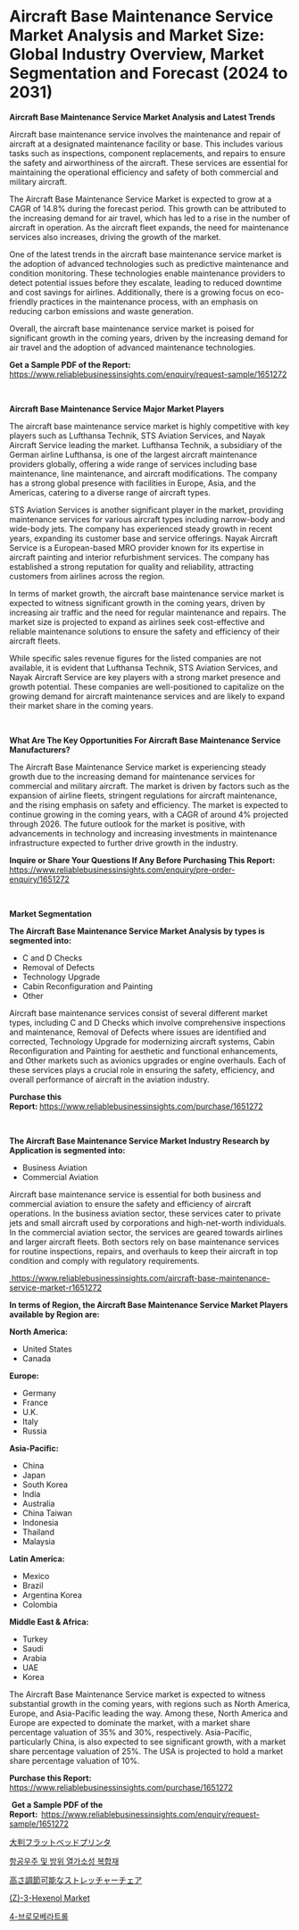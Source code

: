 <p><h1>Aircraft Base Maintenance Service Market Analysis and Market Size: Global Industry Overview, Market Segmentation and Forecast (2024 to 2031)</h1></p><p><strong>Aircraft Base Maintenance Service Market Analysis and Latest Trends</strong></p>
<p><p>Aircraft base maintenance service involves the maintenance and repair of aircraft at a designated maintenance facility or base. This includes various tasks such as inspections, component replacements, and repairs to ensure the safety and airworthiness of the aircraft. These services are essential for maintaining the operational efficiency and safety of both commercial and military aircraft.</p><p>The Aircraft Base Maintenance Service Market is expected to grow at a CAGR of 14.8% during the forecast period. This growth can be attributed to the increasing demand for air travel, which has led to a rise in the number of aircraft in operation. As the aircraft fleet expands, the need for maintenance services also increases, driving the growth of the market.</p><p>One of the latest trends in the aircraft base maintenance service market is the adoption of advanced technologies such as predictive maintenance and condition monitoring. These technologies enable maintenance providers to detect potential issues before they escalate, leading to reduced downtime and cost savings for airlines. Additionally, there is a growing focus on eco-friendly practices in the maintenance process, with an emphasis on reducing carbon emissions and waste generation.</p><p>Overall, the aircraft base maintenance service market is poised for significant growth in the coming years, driven by the increasing demand for air travel and the adoption of advanced maintenance technologies.</p></p>
<p><strong>Get a Sample PDF of the Report:&nbsp;</strong> <a href="https://www.reliablebusinessinsights.com/enquiry/request-sample/1651272">https://www.reliablebusinessinsights.com/enquiry/request-sample/1651272</a></p>
<p>&nbsp;</p>
<p><strong>Aircraft Base Maintenance Service Major Market Players</strong></p>
<p><p>The aircraft base maintenance service market is highly competitive with key players such as Lufthansa Technik, STS Aviation Services, and Nayak Aircraft Service leading the market. Lufthansa Technik, a subsidiary of the German airline Lufthansa, is one of the largest aircraft maintenance providers globally, offering a wide range of services including base maintenance, line maintenance, and aircraft modifications. The company has a strong global presence with facilities in Europe, Asia, and the Americas, catering to a diverse range of aircraft types.</p><p>STS Aviation Services is another significant player in the market, providing maintenance services for various aircraft types including narrow-body and wide-body jets. The company has experienced steady growth in recent years, expanding its customer base and service offerings. Nayak Aircraft Service is a European-based MRO provider known for its expertise in aircraft painting and interior refurbishment services. The company has established a strong reputation for quality and reliability, attracting customers from airlines across the region.</p><p>In terms of market growth, the aircraft base maintenance service market is expected to witness significant growth in the coming years, driven by increasing air traffic and the need for regular maintenance and repairs. The market size is projected to expand as airlines seek cost-effective and reliable maintenance solutions to ensure the safety and efficiency of their aircraft fleets.</p><p>While specific sales revenue figures for the listed companies are not available, it is evident that Lufthansa Technik, STS Aviation Services, and Nayak Aircraft Service are key players with a strong market presence and growth potential. These companies are well-positioned to capitalize on the growing demand for aircraft maintenance services and are likely to expand their market share in the coming years.</p></p>
<p>&nbsp;</p>
<p><strong>What Are The Key Opportunities For Aircraft Base Maintenance Service Manufacturers?</strong></p>
<p><p>The Aircraft Base Maintenance Service market is experiencing steady growth due to the increasing demand for maintenance services for commercial and military aircraft. The market is driven by factors such as the expansion of airline fleets, stringent regulations for aircraft maintenance, and the rising emphasis on safety and efficiency. The market is expected to continue growing in the coming years, with a CAGR of around 4% projected through 2026. The future outlook for the market is positive, with advancements in technology and increasing investments in maintenance infrastructure expected to further drive growth in the industry.</p></p>
<p><strong>Inquire or Share Your Questions If Any Before Purchasing This Report:</strong> <a href="https://www.reliablebusinessinsights.com/enquiry/pre-order-enquiry/1651272">https://www.reliablebusinessinsights.com/enquiry/pre-order-enquiry/1651272</a></p>
<p>&nbsp;</p>
<p><strong>Market Segmentation</strong></p>
<p><strong>The Aircraft Base Maintenance Service Market Analysis by types is segmented into:</strong></p>
<p><ul><li>C and D Checks</li><li>Removal of Defects</li><li>Technology Upgrade</li><li>Cabin Reconfiguration and Painting</li><li>Other</li></ul></p>
<p><p>Aircraft base maintenance services consist of several different market types, including C and D Checks which involve comprehensive inspections and maintenance, Removal of Defects where issues are identified and corrected, Technology Upgrade for modernizing aircraft systems, Cabin Reconfiguration and Painting for aesthetic and functional enhancements, and Other markets such as avionics upgrades or engine overhauls. Each of these services plays a crucial role in ensuring the safety, efficiency, and overall performance of aircraft in the aviation industry.</p></p>
<p><strong>Purchase this Report:&nbsp;</strong><a href="https://www.reliablebusinessinsights.com/purchase/1651272">https://www.reliablebusinessinsights.com/purchase/1651272</a></p>
<p>&nbsp;</p>
<p><strong>The Aircraft Base Maintenance Service Market Industry Research by Application is segmented into:</strong></p>
<p><ul><li>Business Aviation</li><li>Commercial Aviation</li></ul></p>
<p><p>Aircraft base maintenance service is essential for both business and commercial aviation to ensure the safety and efficiency of aircraft operations. In the business aviation sector, these services cater to private jets and small aircraft used by corporations and high-net-worth individuals. In the commercial aviation sector, the services are geared towards airlines and larger aircraft fleets. Both sectors rely on base maintenance services for routine inspections, repairs, and overhauls to keep their aircraft in top condition and comply with regulatory requirements.</p></p>
<p><a href="https://www.reliablebusinessinsights.com/aircraft-base-maintenance-service-market-r1651272">&nbsp;https://www.reliablebusinessinsights.com/aircraft-base-maintenance-service-market-r1651272</a></p>
<p><strong>In terms of Region, the Aircraft Base Maintenance Service Market Players available by Region are:</strong></p>
<p>
    <p> <strong> North America: </strong>
        <ul>
            <li>United States</li>
            <li>Canada</li>
        </ul>
        </p> 
    <p> <strong> Europe: </strong>
        <ul>
            <li>Germany</li>
            <li>France</li>
            <li>U.K.</li>
            <li>Italy</li>
            <li>Russia</li>
        </ul>
        </p> 
    <p> <strong> Asia-Pacific: </strong>
        <ul>
            <li>China</li>
            <li>Japan</li>
            <li>South Korea</li>
            <li>India</li>
            <li>Australia</li>
            <li>China Taiwan</li>
            <li>Indonesia</li>
            <li>Thailand</li>
            <li>Malaysia</li>
        </ul>
        </p> 
    <p> <strong> Latin America: </strong>
        <ul>
            <li>Mexico</li>
            <li>Brazil</li>
            <li>Argentina Korea</li>
            <li>Colombia</li>
        </ul>
        </p> 
    <p> <strong> Middle East & Africa: </strong>
        <ul>
            <li>Turkey</li>
            <li>Saudi</li>
            <li>Arabia</li>
            <li>UAE</li>
            <li>Korea</li>
        </ul>
    </p>
    </p>
<p><p>The Aircraft Base Maintenance Service market is expected to witness substantial growth in the coming years, with regions such as North America, Europe, and Asia-Pacific leading the way. Among these, North America and Europe are expected to dominate the market, with a market share percentage valuation of 35% and 30%, respectively. Asia-Pacific, particularly China, is also expected to see significant growth, with a market share percentage valuation of 25%. The USA is projected to hold a market share percentage valuation of 10%.</p></p>
<p><strong>Purchase this Report: </strong><a href="https://www.reliablebusinessinsights.com/purchase/1651272">https://www.reliablebusinessinsights.com/purchase/1651272</a></p>
<p>&nbsp;<strong>Get a Sample PDF of the Report:&nbsp;&nbsp;</strong><a href="https://www.reliablebusinessinsights.com/enquiry/request-sample/1651272">https://www.reliablebusinessinsights.com/enquiry/request-sample/1651272</a></p>
<p><strong></strong></p>
<p><p><a href="https://medium.com/@juliafadel1922/%E5%A4%A7%E5%88%A4%E3%83%95%E3%83%A9%E3%83%83%E3%83%88%E3%83%99%E3%83%83%E3%83%89%E3%83%97%E3%83%AA%E3%83%B3%E3%82%BF%E3%83%BC%E5%B8%82%E5%A0%B4-%E5%B8%82%E5%A0%B4cagr-%E5%B8%82%E5%A0%B4%E3%83%88%E3%83%AC%E3%83%B3%E3%83%89-%E6%88%90%E9%95%B7%E6%88%A6%E7%95%A5%E3%81%AB%E9%96%A2%E3%81%99%E3%82%8B%E6%B4%9E%E5%AF%9F-c6fee06048a8">大判フラットベッドプリンタ</a></p><p><a href="https://medium.com/@alexemumu2022/%ED%95%AD%EA%B3%B5%EC%9A%B0%EC%A3%BC-%EB%B0%8F-%EB%B0%A9%EC%9C%84%EC%9A%A9-%EC%97%B4%EA%B0%80%EC%86%8C%EC%84%B1-%EB%B3%B5%ED%95%A9%EC%9E%AC%EB%A3%8C-%EC%8B%9C%EC%9E%A5-%EA%B7%9C%EB%AA%A8-%EB%B0%8F-%EC%8B%9C%EC%9E%A5-%EB%8F%99%ED%96%A5-%EC%82%B0%EC%97%85-%EC%A0%84%EB%B0%98%EC%A0%81%EC%9D%B8-%EA%B0%9C%EC%9A%94-2024%EB%85%84%EB%B6%80%ED%84%B0-2031%EB%85%84%EA%B9%8C%EC%A7%80-33da11c1a8c4">항공우주 및 방위 열가소성 복합재</a></p><p><a href="https://medium.com/@brayanborer2023/%E9%AB%98%E3%81%95%E8%AA%BF%E7%AF%80%E5%8F%AF%E8%83%BD%E3%81%AA%E3%82%B9%E3%83%88%E3%83%AC%E3%83%83%E3%83%81%E3%83%A3%E3%83%BC%E3%83%81%E3%82%A7%E3%82%A2%E5%B8%82%E5%A0%B4%E3%83%AC%E3%83%9D%E3%83%BC%E3%83%88%E3%81%AF-%E3%81%93%E3%81%AE%E5%B8%82%E5%A0%B4%E3%81%AE%E6%9C%80%E6%96%B0%E3%83%88%E3%83%AC%E3%83%B3%E3%83%89%E3%82%84%E6%88%90%E9%95%B7%E6%A9%9F%E4%BC%9A%E3%82%92%E6%98%8E%E3%82%89%E3%81%8B%E3%81%AB%E3%81%97%E3%81%A6%E3%81%84%E3%81%BE%E3%81%99-fa47a10c1a24">高さ調節可能なストレッチャーチェア</a></p><p><a href="https://www.linkedin.com/pulse/z-3-hexenol-market-outlook-industry-overview-forecast-av3oe?trackingId=uknrkXIoN4QKQ690b6pnGg%3D%3D">(Z)-3-Hexenol Market</a></p><p><a href="https://medium.com/@koleledner/4-bromoveratrole-%EC%8B%9C%EC%9E%A5-%EA%B7%9C%EB%AA%A8%EB%8A%94-%EA%B8%80%EB%A1%9C%EB%B2%8C-%EC%82%B0%EC%97%85%EC%97%90%EC%84%9C-%EC%B5%9C%EA%B3%A0%EC%9D%98-%EB%A7%88%EC%BC%80%ED%8C%85-%EC%B1%84%EB%84%90%EC%9D%84-%EB%82%98%ED%83%80%EB%83%85%EB%8B%88%EB%8B%A4-b794bb6413ed">4-브로모베라트롤</a></p></p>